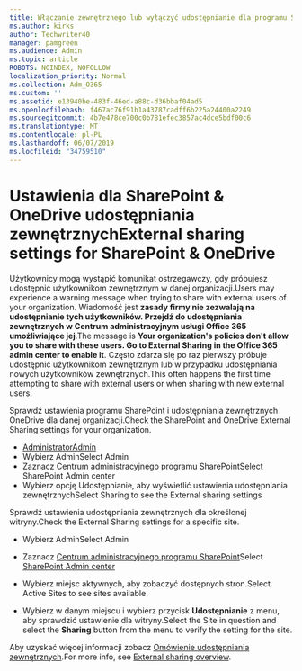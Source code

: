 ```yaml
---
title: Włączanie zewnętrznego lub wyłączyć udostępnianie dla programu SharePoint
ms.author: kirks
author: Techwriter40
manager: pamgreen
ms.audience: Admin
ms.topic: article
ROBOTS: NOINDEX, NOFOLLOW
localization_priority: Normal
ms.collection: Adm_O365
ms.custom: ''
ms.assetid: e13940be-483f-46ed-a88c-d36bbaf04ad5
ms.openlocfilehash: f467ac76f91b1a43787cadff6b225a24400a2249
ms.sourcegitcommit: 4b7e478ce700c0b781efec3857ac4dce5bdf00c6
ms.translationtype: MT
ms.contentlocale: pl-PL
ms.lasthandoff: 06/07/2019
ms.locfileid: "34759510"
---
```

# <a name="external-sharing-settings-for-sharepoint--onedrive"></a><span data-ttu-id="f2d75-102">Ustawienia dla SharePoint & OneDrive udostępniania zewnętrznych</span><span class="sxs-lookup"><span data-stu-id="f2d75-102">External sharing settings for SharePoint & OneDrive</span></span>

<span data-ttu-id="f2d75-103">Użytkownicy mogą wystąpić komunikat ostrzegawczy, gdy próbujesz udostępnić użytkownikom zewnętrznym w danej organizacji.</span><span class="sxs-lookup"><span data-stu-id="f2d75-103">Users may experience a warning message when trying to share with external users of your organization.</span></span> <span data-ttu-id="f2d75-104">Wiadomość jest **zasady firmy nie zezwalają na udostępnianie tych użytkowników. Przejdź do udostępniania zewnętrznych w Centrum administracyjnym usługi Office 365 umożliwiające jej**.</span><span class="sxs-lookup"><span data-stu-id="f2d75-104">The message is **Your organization's policies don't allow you to share with these users. Go to External Sharing in the Office 365 admin center to enable it**.</span></span> <span data-ttu-id="f2d75-105">Często zdarza się po raz pierwszy próbuje udostępnić użytkownikom zewnętrznym lub w przypadku udostępniania nowych użytkowników zewnętrznych.</span><span class="sxs-lookup"><span data-stu-id="f2d75-105">This often happens the first time attempting to share with external users or when sharing with new external users.</span></span>

<span data-ttu-id="f2d75-106">Sprawdź ustawienia programu SharePoint i udostępniania zewnętrznych OneDrive dla danej organizacji.</span><span class="sxs-lookup"><span data-stu-id="f2d75-106">Check the SharePoint and OneDrive External Sharing settings for your organization.</span></span>

- [<span data-ttu-id="f2d75-107">Administrator</span><span class="sxs-lookup"><span data-stu-id="f2d75-107">Admin</span></span>](https://admin.microsoft.com/AdminPortal/Home#/homepage">https://admin.microsoft.com/)
- <span data-ttu-id="f2d75-108">Wybierz Admin</span><span class="sxs-lookup"><span data-stu-id="f2d75-108">Select Admin</span></span>
- <span data-ttu-id="f2d75-109">Zaznacz Centrum administracyjnego programu SharePoint</span><span class="sxs-lookup"><span data-stu-id="f2d75-109">Select SharePoint Admin center</span></span>
- <span data-ttu-id="f2d75-110">Wybierz opcję Udostępnianie, aby wyświetlić ustawienia udostępniania zewnętrznych</span><span class="sxs-lookup"><span data-stu-id="f2d75-110">Select Sharing to see the External sharing settings</span></span>

<span data-ttu-id="f2d75-111">Sprawdź ustawienia udostępniania zewnętrznych dla określonej witryny.</span><span class="sxs-lookup"><span data-stu-id="f2d75-111">Check the External Sharing settings for a specific site.</span></span>

- <span data-ttu-id="f2d75-112">Wybierz Admin</span><span class="sxs-lookup"><span data-stu-id="f2d75-112">Select Admin</span></span>

- <span data-ttu-id="f2d75-113">Zaznacz [Centrum administracyjnego programu SharePoint](https://admin.microsoft.com/AdminPortal/Home#/homepage">https://admin.microsoft.com/)</span><span class="sxs-lookup"><span data-stu-id="f2d75-113">Select [SharePoint Admin center](https://admin.microsoft.com/AdminPortal/Home#/homepage">https://admin.microsoft.com/)</span></span>

- <span data-ttu-id="f2d75-114">Wybierz miejsc aktywnych, aby zobaczyć dostępnych stron.</span><span class="sxs-lookup"><span data-stu-id="f2d75-114">Select Active Sites to see sites available.</span></span>
- <span data-ttu-id="f2d75-115">Wybierz w danym miejscu i wybierz przycisk **Udostępnianie** z menu, aby sprawdzić ustawienie dla witryny.</span><span class="sxs-lookup"><span data-stu-id="f2d75-115">Select the Site in question and select the **Sharing** button from the menu to verify the setting for the site.</span></span>

<span data-ttu-id="f2d75-116">Aby uzyskać więcej informacji zobacz [Omówienie udostępniania zewnętrznych](https://docs.microsoft.com/sharepoint/external-sharing-overview).</span><span class="sxs-lookup"><span data-stu-id="f2d75-116">For more info, see [External sharing overview](https://docs.microsoft.com/sharepoint/external-sharing-overview).</span></span>